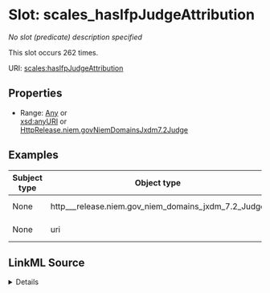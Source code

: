 

# Slot: scales_hasIfpJudgeAttribution


_No slot (predicate) description specified_






This slot occurs 262 times.


URI: [scales:hasIfpJudgeAttribution](http://schemas.scales-okn.org/rdf/scales#hasIfpJudgeAttribution)



<!-- no inheritance hierarchy -->








## Properties

* Range: [Any](../classes/Any.md)&nbsp;or&nbsp;<br />[xsd:anyURI](http://www.w3.org/2001/XMLSchema#anyURI)&nbsp;or&nbsp;<br />[HttpRelease.niem.govNiemDomainsJxdm7.2Judge](../classes/HttpRelease.niem.govNiemDomainsJxdm7.2Judge.md)






## Examples

| Subject type | Object type | Example subject | Example object | Occurrences |
| --- | --- | --- | --- | --- |
| None | http___release.niem.gov_niem_domains_jxdm_7.2_Judge | scales:/DocketEntry/casd;;3:16-cv-03134_de2 | scales:/JudgeEntity/SJ003090 | 260 |
| None | uri | scales:/DocketEntry/casd;;3:16-cv-02094_de2 | scales:/JudgeEntity/Inconclusive | 2 |




## LinkML Source

<details>

```yaml
name: scales_hasIfpJudgeAttribution
annotations:
  count:
    tag: count
    value: 262
  http___release.niem.gov_niem_domains_jxdm_7.2_Judge:
    tag: http___release.niem.gov_niem_domains_jxdm_7.2_Judge
    value: 260
  uri:
    tag: uri
    value: 2
description: No slot (predicate) description specified
examples:
- object:
    example_object: scales:/JudgeEntity/SJ003090
    example_object_type: http___release.niem.gov_niem_domains_jxdm_7.2_Judge
    example_predicate: scales:hasIfpJudgeAttribution
    example_subject: scales:/DocketEntry/casd;;3:16-cv-03134_de2
    example_subject_type: None
- object:
    example_object: scales:/JudgeEntity/Inconclusive
    example_object_type: uri
    example_predicate: scales:hasIfpJudgeAttribution
    example_subject: scales:/DocketEntry/casd;;3:16-cv-02094_de2
    example_subject_type: None
from_schema: scales-kg
rank: 1000
slot_uri: scales:hasIfpJudgeAttribution
alias: scales_hasIfpJudgeAttribution
range: Any
any_of:
- range: uri
- range: http___release.niem.gov_niem_domains_jxdm_7.2_Judge

```
</details>